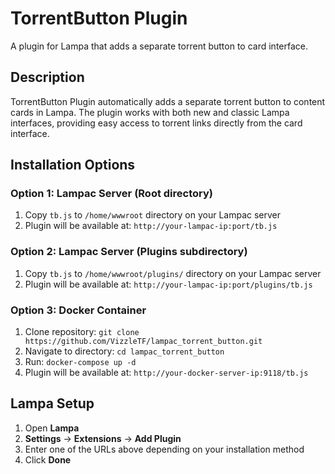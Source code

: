 # TorrentButton Plugin

A plugin for Lampa that adds a separate torrent button to card interface.

## Description

TorrentButton Plugin automatically adds a separate torrent button to content cards in Lampa. The plugin works with both new and classic Lampa interfaces, providing easy access to torrent links directly from the card interface.

## Installation Options

### Option 1: Lampac Server (Root directory)
1. Copy `tb.js` to `/home/wwwroot` directory on your Lampac server
2. Plugin will be available at: `http://your-lampac-ip:port/tb.js`

### Option 2: Lampac Server (Plugins subdirectory)
1. Copy `tb.js` to `/home/wwwroot/plugins/` directory on your Lampac server
2. Plugin will be available at: `http://your-lampac-ip:port/plugins/tb.js`

### Option 3: Docker Container
1. Clone repository: `git clone https://github.com/VizzleTF/lampac_torrent_button.git`
2. Navigate to directory: `cd lampac_torrent_button`
3. Run: `docker-compose up -d`
4. Plugin will be available at: `http://your-docker-server-ip:9118/tb.js`

## Lampa Setup

1. Open **Lampa** 
2. **Settings** → **Extensions** → **Add Plugin**
3. Enter one of the URLs above depending on your installation method
4. Click **Done**